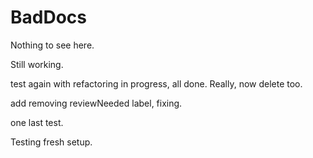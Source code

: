 # BadDocs

Nothing to see here.

Still working.

test again with refactoring in progress, all done.  Really, now delete too.

add removing reviewNeeded label, fixing.

one last test.

Testing fresh setup.


